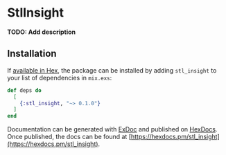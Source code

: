 # StlInsight

**TODO: Add description**

## Installation

If [available in Hex](https://hex.pm/docs/publish), the package can be installed
by adding `stl_insight` to your list of dependencies in `mix.exs`:

```elixir
def deps do
  [
    {:stl_insight, "~> 0.1.0"}
  ]
end
```

Documentation can be generated with [ExDoc](https://github.com/elixir-lang/ex_doc)
and published on [HexDocs](https://hexdocs.pm). Once published, the docs can
be found at [https://hexdocs.pm/stl_insight](https://hexdocs.pm/stl_insight).

